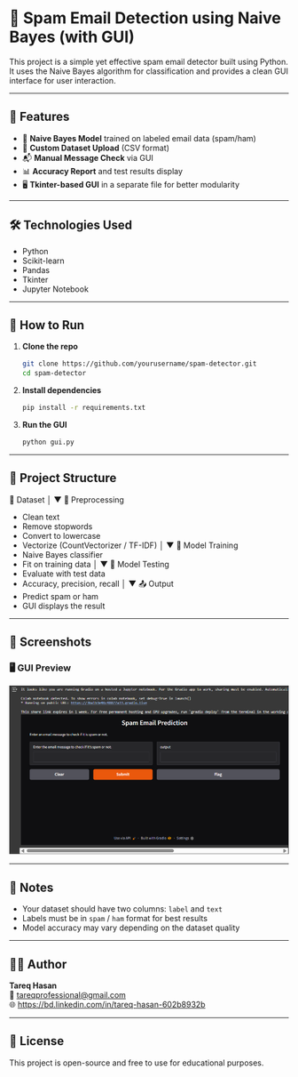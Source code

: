 # 📧 Spam Email Detection using Naive Bayes (with GUI)

This project is a simple yet effective spam email detector built using Python. It uses the Naive Bayes algorithm for classification and provides a clean GUI interface for user interaction.

---

## 🚀 Features

- 🧠 **Naive Bayes Model** trained on labeled email data (spam/ham)
- 📂 **Custom Dataset Upload** (CSV format)
- 📬 **Manual Message Check** via GUI
- 📊 **Accuracy Report** and test results display
- 🖥️ **Tkinter-based GUI** in a separate file for better modularity

---

## 🛠️ Technologies Used

- Python
- Scikit-learn
- Pandas
- Tkinter
- Jupyter Notebook

---

## 🧪 How to Run

1. **Clone the repo**
    ```bash
    git clone https://github.com/yourusername/spam-detector.git
    cd spam-detector
    ```

2. **Install dependencies**
    ```bash
    pip install -r requirements.txt
    ```

3. **Run the GUI**
    ```bash
    python gui.py
    ```

---

## 📁 Project Structure

📁 Dataset
   │
   ▼
🧹 Preprocessing
   - Clean text
   - Remove stopwords
   - Convert to lowercase
   - Vectorize (CountVectorizer / TF-IDF)
   │
   ▼
🤖 Model Training
   - Naive Bayes classifier
   - Fit on training data
   │
   ▼
🧪 Model Testing
   - Evaluate with test data
   - Accuracy, precision, recall
   │
   ▼
📤 Output
   - Predict spam or ham
   - GUI displays the result


---

## 📸 Screenshots


### 🖥️ GUI Preview
![GUI Screenshot](https://github.com/Tareqhasanmunna/Python-Project/blob/main/spam%20email%20detection%20gui.png)

---

## 📌 Notes

- Your dataset should have two columns: `label` and `text`
- Labels must be in `spam` / `ham` format for best results
- Model accuracy may vary depending on the dataset quality

---

## 🧑‍💻 Author

**Tareq Hasan**  
📧 tareqprofessional@gmail.com  
🌐 https://bd.linkedin.com/in/tareq-hasan-602b8932b

---

## 📜 License

This project is open-source and free to use for educational purposes.

